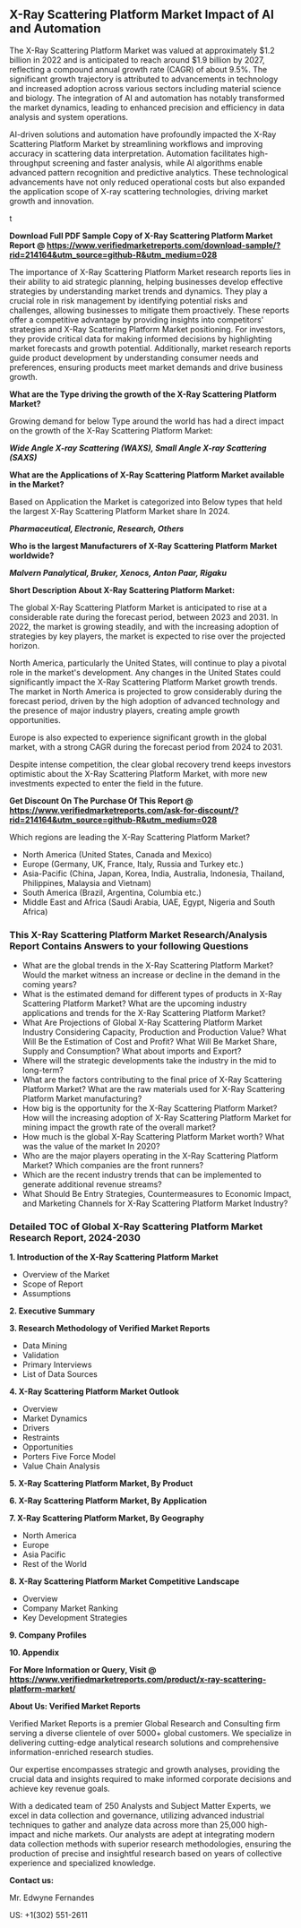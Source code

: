 <h2>X-Ray Scattering Platform Market Impact of AI and Automation</h2><p>The X-Ray Scattering Platform Market was valued at approximately $1.2 billion in 2022 and is anticipated to reach around $1.9 billion by 2027, reflecting a compound annual growth rate (CAGR) of about 9.5%. The significant growth trajectory is attributed to advancements in technology and increased adoption across various sectors including material science and biology. The integration of AI and automation has notably transformed the market dynamics, leading to enhanced precision and efficiency in data analysis and system operations.</p><p>AI-driven solutions and automation have profoundly impacted the X-Ray Scattering Platform Market by streamlining workflows and improving accuracy in scattering data interpretation. Automation facilitates high-throughput screening and faster analysis, while AI algorithms enable advanced pattern recognition and predictive analytics. These technological advancements have not only reduced operational costs but also expanded the application scope of X-ray scattering technologies, driving market growth and innovation.</p>t</p><p id="" class=""><strong>Download Full PDF Sample Copy of X-Ray Scattering Platform Market Report @ <a href="https://www.verifiedmarketreports.com/download-sample/?rid=214164&utm_source=github-R&utm_medium=028" target="_blank">https://www.verifiedmarketreports.com/download-sample/?rid=214164&utm_source=github-R&utm_medium=028</a></strong></p><p>The importance of&nbsp;X-Ray Scattering Platform Market research reports lies in their ability to aid strategic planning, helping businesses develop effective strategies by understanding market trends and dynamics. They play a crucial role in risk management by identifying potential risks and challenges, allowing businesses to mitigate them proactively. These reports offer a competitive advantage by providing insights into competitors' strategies and X-Ray Scattering Platform Market positioning. For investors, they provide critical data for making informed decisions by highlighting market forecasts and growth potential. Additionally, market research reports guide product development by understanding consumer needs and preferences, ensuring products meet market demands and drive business growth.</p><p><strong>What are the&nbsp;Type driving the growth of the X-Ray Scattering Platform Market?</strong></p><p id="" class="">Growing demand for below Type around the world has had a direct impact on the growth of the X-Ray Scattering Platform Market:</p><em><strong>Wide Angle X-ray Scattering (WAXS), Small Angle X-ray Scattering (SAXS)</strong></em></p><strong>What are the&nbsp;Applications&nbsp;of X-Ray Scattering Platform Market available in the Market?</strong></p><p id="" class="">Based on Application the Market is categorized into Below types that held the largest X-Ray Scattering Platform Market share In 2024.</p><em><strong>Pharmaceutical, Electronic, Research, Others</strong></em></p><strong>Who is the largest Manufacturers of X-Ray Scattering Platform Market worldwide?</strong></p><p><em><strong>Malvern Panalytical, Bruker, Xenocs, Anton Paar, Rigaku</strong></em></p><p id="" class=""><strong>Short Description About X-Ray Scattering Platform Market:</strong></p><p>The global X-Ray Scattering Platform Market is anticipated to rise at a considerable rate during the forecast period, between 2023 and 2031. In 2022, the market is growing steadily, and with the increasing adoption of strategies by key players, the market is expected to rise over the projected horizon.</p><p>North America, particularly the United States, will continue to play a pivotal role in the market's development. Any changes in the United States could significantly impact the X-Ray Scattering Platform Market growth trends. The market in North America is projected to grow considerably during the forecast period, driven by the high adoption of advanced technology and the presence of major industry players, creating ample growth opportunities.</p><p>Europe is also expected to experience significant growth in the global market, with a strong CAGR during the forecast period from 2024 to 2031.</p><p>Despite intense competition, the clear global recovery trend keeps investors optimistic about the X-Ray Scattering Platform Market, with more new investments expected to enter the field in the future.</p><p id="" class=""><strong>Get Discount On The Purchase Of This Report @ <a href="https://www.verifiedmarketreports.com/ask-for-discount/?rid=214164&utm_source=github-R&utm_medium=028" target="_blank">https://www.verifiedmarketreports.com/ask-for-discount/?rid=214164&utm_source=github-R&utm_medium=028</a></strong></p>Which regions are leading the X-Ray Scattering Platform Market?</p><ul><li>North America (United States, Canada and Mexico)</li><li>Europe (Germany, UK, France, Italy, Russia and Turkey etc.)</li><li>Asia-Pacific (China, Japan, Korea, India, Australia, Indonesia, Thailand, Philippines, Malaysia and Vietnam)</li><li>South America (Brazil, Argentina, Columbia etc.)</li><li>Middle East and Africa (Saudi Arabia, UAE, Egypt, Nigeria and South Africa)</li></ul><h3 id="" class="">This X-Ray Scattering Platform Market Research/Analysis Report Contains Answers to your following Questions</h3><ul><li>What are the global trends in the X-Ray Scattering Platform Market? Would the market witness an increase or decline in the demand in the coming years?</li><li>What is the estimated demand for different types of products in X-Ray Scattering Platform Market? What are the upcoming industry applications and trends for the X-Ray Scattering Platform Market?</li><li>What Are Projections of Global X-Ray Scattering Platform Market Industry Considering Capacity, Production and Production Value? What Will Be the Estimation of Cost and Profit? What Will Be Market Share, Supply and Consumption? What about imports and Export?</li><li>Where will the strategic developments take the industry in the mid to long-term?</li><li>What are the factors contributing to the final price of X-Ray Scattering Platform Market? What are the raw materials used for X-Ray Scattering Platform Market manufacturing?</li><li>How big is the opportunity for the X-Ray Scattering Platform Market? How will the increasing adoption of X-Ray Scattering Platform Market for mining impact the growth rate of the overall market?</li><li>How much is the global X-Ray Scattering Platform Market worth? What was the value of the market In 2020?</li><li>Who are the major players operating in the X-Ray Scattering Platform Market? Which companies are the front runners?</li><li>Which are the recent industry trends that can be implemented to generate additional revenue streams?</li><li>What Should Be Entry Strategies, Countermeasures to Economic Impact, and Marketing Channels for X-Ray Scattering Platform Market Industry?</li></ul><h3 id="" class="">Detailed TOC of Global X-Ray Scattering Platform Market Research Report, 2024-2030</h3><p id="" class=""><strong>1. Introduction of the X-Ray Scattering Platform Market</strong></p><ul><li>Overview of the Market</li><li>Scope of Report</li><li>Assumptions</li></ul><p id="" class=""><strong>2. Executive Summary</strong></p><p id="" class=""><strong>3. Research Methodology of Verified Market Reports</strong></p><ul><li>Data Mining</li><li>Validation</li><li>Primary Interviews</li><li>List of Data Sources</li></ul><p id="" class=""><strong>4. X-Ray Scattering Platform Market Outlook</strong></p><ul><li>Overview</li><li>Market Dynamics</li><li>Drivers</li><li>Restraints</li><li>Opportunities</li><li>Porters Five Force Model</li><li>Value Chain Analysis</li></ul><p id="" class=""><strong>5. X-Ray Scattering Platform Market, By Product</strong></p><p id="" class=""><strong>6. X-Ray Scattering Platform Market, By Application</strong></p><p id="" class=""><strong>7. X-Ray Scattering Platform Market, By Geography</strong></p><ul><li>North America</li><li>Europe</li><li>Asia Pacific</li><li>Rest of the World</li></ul><p id="" class=""><strong>8. X-Ray Scattering Platform Market Competitive Landscape</strong></p><ul><li>Overview</li><li>Company Market Ranking</li><li>Key Development Strategies</li></ul><p id="" class=""><strong>9. Company Profiles</strong></p><p id="" class=""><strong>10. Appendix</strong></p><p id="" class=""><strong>For More Information or Query, Visit @ <a href="https://www.verifiedmarketreports.com/product/x-ray-scattering-platform-market/" target="_blank">https://www.verifiedmarketreports.com/product/x-ray-scattering-platform-market/</a></strong></p><p id="" class=""><strong>About Us: Verified Market Reports</strong></p><p id="" class="">Verified Market Reports is a premier Global Research and Consulting firm serving a diverse clientele of over 5000+ global customers. We specialize in delivering cutting-edge analytical research solutions and comprehensive information-enriched research studies.</p><p id="" class="">Our expertise encompasses strategic and growth analyses, providing the crucial data and insights required to make informed corporate decisions and achieve key revenue goals.</p><p id="" class="">With a dedicated team of 250 Analysts and Subject Matter Experts, we excel in data collection and governance, utilizing advanced industrial techniques to gather and analyze data across more than 25,000 high-impact and niche markets. Our analysts are adept at integrating modern data collection methods with superior research methodologies, ensuring the production of precise and insightful research based on years of collective experience and specialized knowledge.</p><p id="" class=""><strong>Contact us:</strong></p><p id="" class="">Mr. Edwyne Fernandes</p><p id="" class="">US: +1(302) 551-2611</p>